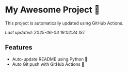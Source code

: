 # My Awesome Project 🚀

This project is automatically updated using GitHub Actions.

_Last updated: 2025-06-03 19:02:34 IST_

## Features
- Auto-update README using Python 🐍
- Auto Git push with GitHub Actions 🤖
